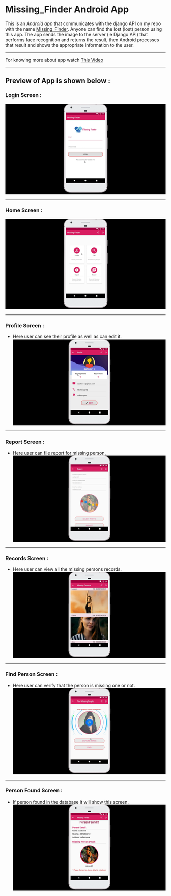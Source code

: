 # Missing_Finder Android App
This is an *Android app* that communicates with the django API on my repo with the name [Missing_Finder](https://github.com/sachinsav/Missing_Finder). Anyone can find the lost (lost) person using this app. The app sends the image to the server (ie Django API) that performs face recognition and returns the result, then Android processes that result and shows the appropriate information to the user.

---

For knowing more about app watch [This Video](https://youtu.be/yPS_xMH98hE)

---

## Preview of App is shown below :

### Login Screen :
![LogIn](Images/z_Login.png)

---

### Home Screen :
![LogIn](Images/z_home.png)

---

### Profile Screen :
* Here user can see their profile as well as can edit it.
![LogIn](Images/z_profile.png)

---

### Report Screen :
* Here user can file report for missing person.
![LogIn](Images/z_filingreport.png)

---

### Records Screen :
* Here user can view all the missing persons records.
![LogIn](Images/z_Records.png)

---

### Find Person Screen :
* Here user can verify that the person is missing one or not.
![LogIn](Images/z_processing2.png)

---

### Person Found Screen :
* If person found in the database it will show this screen.
![LogIn](Images/z_person_found.png)


